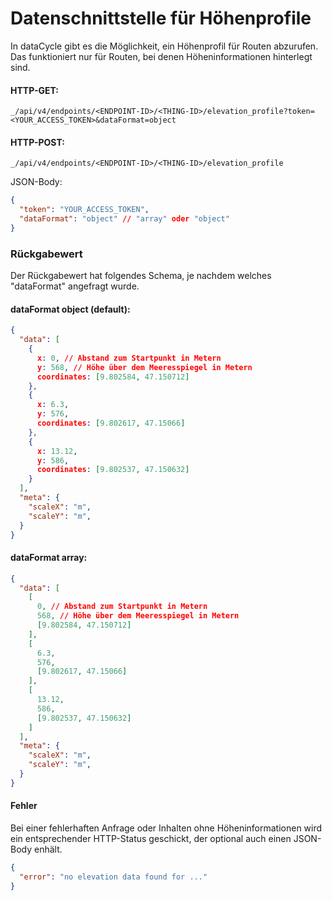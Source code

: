 # Datenschnittstelle für Höhenprofile

In dataCycle gibt es die Möglichkeit, ein Höhenprofil für Routen abzurufen. Das funktioniert nur für Routen, bei denen Höheninformationen hinterlegt sind.

#### HTTP-GET:

```url
_/api/v4/endpoints/<ENDPOINT-ID>/<THING-ID>/elevation_profile?token=<YOUR_ACCESS_TOKEN>&dataFormat=object
```
#### HTTP-POST:

```url
_/api/v4/endpoints/<ENDPOINT-ID>/<THING-ID>/elevation_profile
```
JSON-Body:
```json
{
  "token": "YOUR_ACCESS_TOKEN",
  "dataFormat": "object" // "array" oder "object"
}
```

### Rückgabewert

Der Rückgabewert hat folgendes Schema, je nachdem welches "dataFormat" angefragt wurde.

#### dataFormat object (default):
```json
{
  "data": [
    {
      x: 0, // Abstand zum Startpunkt in Metern
      y: 568, // Höhe über dem Meeresspiegel in Metern
      coordinates: [9.802584, 47.150712]
    },
    {
      x: 6.3,
      y: 576,
      coordinates: [9.802617, 47.15066]
    },
    {
      x: 13.12,
      y: 586,
      coordinates: [9.802537, 47.150632]
    }
  ],
  "meta": {
    "scaleX": "m",
    "scaleY": "m",
  }
}
```

#### dataFormat array:
```json
{
  "data": [
    [
      0, // Abstand zum Startpunkt in Metern
      568, // Höhe über dem Meeresspiegel in Metern
      [9.802584, 47.150712]
    ],
    [
      6.3,
      576,
      [9.802617, 47.15066]
    ],
    [
      13.12,
      586,
      [9.802537, 47.150632]
    ]
  ],
  "meta": {
    "scaleX": "m",
    "scaleY": "m",
  }
}
```

#### Fehler

Bei einer fehlerhaften Anfrage oder Inhalten ohne Höheninformationen wird ein entsprechender HTTP-Status geschickt, der optional auch einen JSON-Body enhält.

```json
{
  "error": "no elevation data found for ..."
}
```
